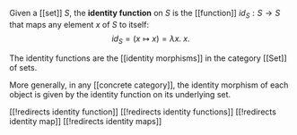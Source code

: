 Given a [[set]] $S$, the __identity function__ on $S$ is the [[function]] $id_S: S \to S$ that maps any element $x$ of $S$ to itself:
$$ id_S = (x \mapsto x) = \lambda x.\; x .$$

The identity functions are the [[identity morphisms]] in the category [[Set]] of sets.

More generally, in any [[concrete category]], the identity morphism of each object is given by the identity function on its underlying set.


[[!redirects identity function]]
[[!redirects identity functions]]
[[!redirects identity map]]
[[!redirects identity maps]]
